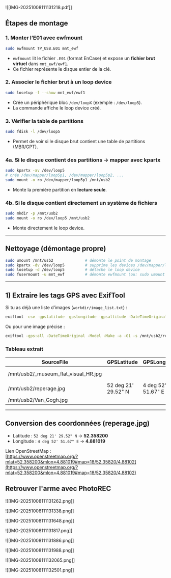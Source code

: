 
![[IMG-20251008111131218.pdf]]


## Étapes de montage

### 1. Monter l’E01 avec ewfmount
```bash
sudo ewfmount TP_USB.E01 mnt_ewf
```
- `ewfmount` lit le fichier `.E01` (format EnCase) et expose un **fichier brut virtuel** dans `mnt_ewf/ewf1`.
- Ce fichier représente le disque entier de la clé.

### 2. Associer le fichier brut à un loop device
```bash
sudo losetup -f --show mnt_ewf/ewf1
```
- Crée un périphérique bloc `/dev/loopX` (exemple : `/dev/loop5`).
- La commande affiche le loop device créé.

### 3. Vérifier la table de partitions
```bash
sudo fdisk -l /dev/loop5
```
- Permet de voir si le disque brut contient une table de partitions (MBR/GPT).

### 4a. Si le disque contient des partitions → mapper avec kpartx
```bash
sudo kpartx -av /dev/loop5
# crée /dev/mapper/loop5p1, /dev/mapper/loop5p2, ...
sudo mount -o ro /dev/mapper/loop5p1 /mnt/usb2
```
- Monte la première partition en **lecture seule**.

### 4b. Si le disque contient directement un système de fichiers
```bash
sudo mkdir -p /mnt/usb2
sudo mount -o ro /dev/loop5 /mnt/usb2
```
- Monte directement le loop device.

---

## Nettoyage (démontage propre)

```bash
sudo umount /mnt/usb2              # démonte le point de montage
sudo kpartx -dv /dev/loop5         # supprime les devices /dev/mapper/loop5p*
sudo losetup -d /dev/loop5         # détache le loop device
sudo fusermount -u mnt_ewf         # démonte ewfmount (ou: sudo umount mnt_ewf)
```

---

## 1) Extraire les tags GPS avec ExifTool

Si tu as déjà une liste d’images (`workdir/image_list.txt`) :
```bash
exiftool -csv -gpslatitude -gpslongitude -gpsaltitude -DateTimeOriginal -Model -Make -Filename -@ workdir/image_list.txt > workdir/gps_report.csv
```
Ou pour une image précise :
```bash
exiftool -gps:all -DateTimeOriginal -Model -Make -a -G1 -s /mnt/usb2/reperage.jpg > workdir/reperage_exif.txt
```

### Tableau extrait

| SourceFile                           | GPSLatitude         | GPSLongitude       | DateTimeOriginal    | Model    | Make              | FileName                   |
| ------------------------------------ | ------------------- | ------------------ | ------------------- | -------- | ----------------- | -------------------------- |
| /mnt/usb2/_museum_flat_visual_HR.jpg |                     |                    | 2018:06:06 20:10:57 | NIKON D5 | NIKON CORPORATION | _museum_flat_visual_HR.jpg |
| /mnt/usb2/reperage.jpg               | 52 deg 21' 29.52" N | 4 deg 52' 51.67" E | 2023:04:01 12:18:00 |          |                   | reperage.jpg               |
| /mnt/usb2/Van_Gogh.jpg               |                     |                    |                     |          |                   | Van_Gogh.jpg               |

---

## Conversion des coordonnées (reperage.jpg)

- Latitude : `52 deg 21' 29.52" N` → **52.358200**
- Longitude : `4 deg 52' 51.67" E` → **4.881019**


Lien OpenStreetMap :  
[https://www.openstreetmap.org/?mlat=52.358200&mlon=4.881019#map=18/52.35820/4.88102](https://www.openstreetmap.org/?mlat=52.358200&mlon=4.881019#map=18/52.35820/4.88102)

## Retrouver l'arme avec PhotoREC
![[IMG-20251008111131262.png]]

![[IMG-20251008111131338.png]]

![[IMG-20251008111131648.png]]

![[IMG-20251008111131817.png]]

![[IMG-20251008111131886.png]]

![[IMG-20251008111131988.png]]

![[IMG-20251008111132065.png]]

![[IMG-20251008111132501.png]]

